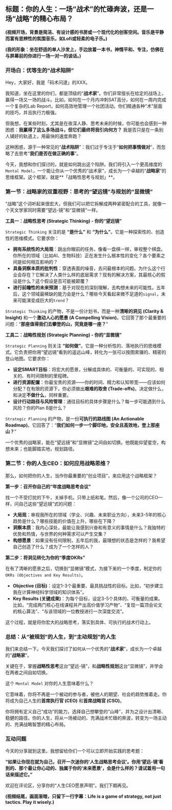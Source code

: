 ## 标题：你的人生：一场“战术”的忙碌奔波，还是一场“战略”的精心布局？

**(视频开场，背景是简洁、有设计感的书房或一个现代化的创客空间。音乐是平静而富有思辨性的氛围音乐，如Lofi或轻柔的电子乐。)**

**(我的形象：坐在舒适的单人沙发上，手边放着一本书，神情平和、专注，仿佛在与屏幕前的你进行一场一对一的谈话。)**

### **开场白：优等生的“战术陷阱”**

Hey，大家好，我是「码术问道」的XXX。

我知道，坐在这里的你们，都是顶级的“**战术家**”。你们非常擅长在给定的战场上，赢得一场又一场的战斗。比如，如何在一个月内冲刺SAT高分，如何在一周内完成一个复杂的Lab Report，如何高效地管理一个社团活动。你们精通各种“术”层面的技巧，并且执行力极强。

但我想，在某些时刻，尤其是在夜深人静、思考未来的时候，你可能也会感到一种困惑：**我赢得了这么多场战斗，但它们最终将我引向何方？** 我是否只是在一条别人铺好的轨道上，用最快的速度奔跑？

这种困惑，源于一种常见的“**战术陷阱**”：我们过于专注于“**如何把事情做对**”，而忽略了去思考“**我们是否在做正确的事**”。

今天，我想和你们探讨的，就是如何跳出这个陷阱。我们将引入一个更高维度的 `Mental Model`，一个能让你从一个优秀的“战术家”，成长为一个卓越的“**战略家**”的思维框架。这个框架，就是**「战略性思考与规划」**。

### **第一节：战略家的双重视野：思考的“望远镜”与规划的“显微镜”**

“战略”这个词听起来很宏大，但我们可以把它拆解成两种紧密配合的工具，就像一个天文学家同时需要“望远-镜”和“显微镜”一样。

**工具一：战略性思考 (Strategic Thinking) - 你的“望远镜”**

`Strategic Thinking` 关注的是 **“是什么”** 和 **“为什么”**。它是一种探索性的、创造性的思维模式。它要求你：

*   **拥有系统性的大局观**：跳出你眼前的任务，像看一盘棋一样，审视整个棋盘。你所在的领域（比如AI、生物科技）正在发生什么根本性的变化？各个要素之间是如何相互影响的？
*   **具备洞察本质的批判性**：穿透表面的噪音，去问最根本的问题。为什么这个行业会存在？它解决了人类什么样的底层需求？现有的解决方案，其最核心的假设是什么？这个假设是否可能被颠覆？
*   **进行前瞻性的未来预测**：基于对现在的深刻理解，去构想未来的可能性。五年后，这个领域最稀缺的能力会是什么？哪些今天看起来微不足道的`signal`，未来可能演变成巨大的`trend`？

`Strategic Thinking` 的产物，不是一份计划书，而是一种**清晰的洞见 (Clarity & Insight)** 和一个**激动人心的愿景 (A Compelling Vision)**。它回答了那个最重要的问题：“**那座值得我们去攀登的山，究竟是哪一座？**”

**工具二：战略性规划 (Strategic Planning) - 你的“显微镜”**

`Strategic Planning` 则关注 **“如何做”**。它是一种分析性的、落地执行的思维模式。它负责把你用“望远镜”看到的遥远山峰，转化为一张可以按图索骥的、精密的登山地图。它要求你：

*   **设定SMART目标**：将宏大的愿景，分解成具体的、可衡量的、可实现的、相关的、有时间限制的里程碑。
*   **进行资源配置**：你最宝贵的资源——你的时间、精力和认知带宽——应该如何分配？在有限的资源下，你必须做出**艰难的取舍 (Trade-offs)**。决定做什么，和决定**不做什么**，同样重要。
*   **设计行动路径与风险管理**：通往目标的具体步骤是什么？每一步可能遇到什么风险？你的Plan B是什么？

`Strategic Planning` 的产物，是一份**可执行的路线图 (An Actionable Roadmap)**。它回答了：“**我们如何一步一个脚印地，安全且高效地，登上那座山？**”

一个优秀的战略家，能在“望远镜”和“显微镜”之间自如切换。他既能仰望星空，构想未来；也能脚踏实地，规划路径。

### **第二节：你的人生CEO：如何应用战略思维？**

那么，如何把你的人生，当作你最重要的“创业项目”，来应用这个战略框架？

**第一步：召开你自己的“年度战略思考会议”**

找一个不受打扰的下午，关掉手机，只带上纸和笔。然后，像一个公司的CEO一样，问自己这些“望远镜”式的问题：
*   **大局观**：审视我所在的领域（学业、兴趣、未来职业方向），未来3-5年的核心趋势是什么？哪些技能的价值在上升，哪些在下降？
*   **洞察本质**：我内心深处，最能让我感到兴奋和有意义的事情是什么？我独特的优势和热情，与世界的何种需求可以产生交集？
*   **构想愿景**：如果没有任何限制，五年后的我，最理想的状态是怎样的？我希望自己创造了什么？成为了一个怎样的人？

**第二步：将洞见转化为你的“季度OKRs”**

在有了清晰的愿景之后，切换到“显微镜”模式，为接下来的一个季度，制定你的 `OKRs (Objectives and Key Results)`。
*   **Objective (目标)**：设定1-3个最重要、最具挑战性的目标。比如，“初步建立我在计算神经科学领域的知识体系”。
*   **Key Results (关键成果)**：为每个目标，设定3-5个具体的、可衡量的成果。比如，“完成两门核心在线课程并产出高价值学习产物”、“复现一篇顶会论文的核心算法”、“与该领域的一位教授进行一次深度交流”。

这个过程，就是将你宏大的战略思考，落实到具体、可执行的战术行动上。

### **总结：从“被规划”的人生，到“主动规划”的人生**

我们来总结一下。今天我们探讨了如何从一个优秀的“**战术家**”，成长为一个卓越的“**战略家**”。

关键在于，掌握**战略性思考**这台“望远-镜”，和**战略性规划**这台“显微镜”，并学会在两者之间自如切换。

这个 `Mental Model` 对你的人生意味着什么？

它意味着，你将不再是一个被动的参与者，被他人的期望、社会的趋势推着走。你将成为自己人生的**首席执行官 (CEO)** 和**首席战略官 (CSO)**。

你将拥有定义自己“成功”的能力，选择自己想攀登的“山峰”，并为之设计出清晰、稳健的路径。你的人生，将从一场被动的、充满战术忙碌的奔波，转变为一场主动的、充满战略智慧的精心布局。

### **互动问题**

今天的分享就到这里。我想留给你们一个可以立即开始实践的思考题：

**“如果让你现在就为自己，召开一次迷你的‘人生战略思考会议’。你用‘望远-镜’看到的、那个最让你心动的、独属于你的‘未来愿景’，会是什么样的？请试着用一句话来描述它。”**

欢迎在评论区，分享你的“人生CEO愿景声明”。我们下期再见。

**(视频结尾，画面渐暗，只留下一行字幕：Life is a game of strategy, not just tactics. Play it wisely.)**